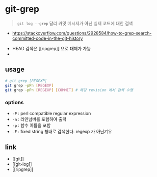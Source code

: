 # git-grep

> `git log --grep` 달리 커밋 메시지가 아닌 실제 코드에 대한 검색
+ https://stackoverflow.com/questions/2928584/how-to-grep-search-committed-code-in-the-git-history

- HEAD 검색은 [[ripgrep]] 으로 대체가 가능
- 

## usage
```sh
# git grep [REGEXP]
git grep -pPn [REGEXP]
git grep -pPn [REGEXP] [COMMIT] # 해당 revision 에서 검색 수행
```

### options
- `-P` : perl compatible regular expression
- `-n` : 라인넘버를 포함하여 출력
- `-p` : 함수 이름을 포함
- `-F` : fixed string 형태로 검색한다. regexp 가 아닌겨우

## link
- [[git]]
- [[git-log]]
- [[ripgrep]]
